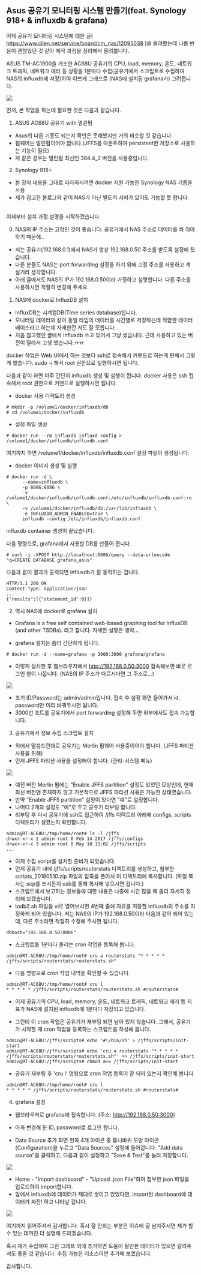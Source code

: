 ## Asus 공유기 모니터링 시스템 만들기(feat. Synology 918+ & influxdb & grafana)

어제 공유기 모니터링 시스템에 대한 글( https://www.clien.net/service/board/cm_nas/12095038 )을
올려봤는데 나름 반응이 괜찮았던 것 같아 제작 과정을 정리해서 올려봅니다.

ASUS TM-AC1900을 개조한 AC68U 공유기의 CPU, load, memory, 온도, 네트워크 트래픽, 네트워크 에러
등 상황을 1분마다 수집(공유기에서 스크립트로 수집하여 NAS의 influxdb에 저장)하여 이쁘게 그래프로
(NAS에 설치된 grafana가) 그려줍니다.

<img src="images/1.png">

먼저, 본 작업을 하는데 필요한 것은 다음과 같습니다.

1. ASUS AC68U 공유기 with 멀린펌
- Asus의 다른 기종도 되는지 확인은 못해봤지만 거의 비슷할 것 같습니다.
- 펌웨어는 멀린펌이어야 합니다.(JFFS를 마운트하여 persistent한 저장소로 사용하는 기능이 필요)
- 저 같은 경우는 멀린펌 최신인 384.4_2 버전을 사용중입니다.
    
2. Synology 918+
- 본 강좌 내용을 그대로 따라하시려면 docker 지원 가능한 Synology NAS 기종을 사용
- 제가 참고한 블로그와 같이 NAS가 아닌 별도의 서버가 있어도 가능할 듯 합니다.

<br>    
이제부터 설치 과정 설명을 시작하겠습니다.

0. NAS의 IP 주소는 고정인 것이 좋습니다. 공유기에서 NAS 주소로 데이터를 쏴 줘야 하기 때문에..
- 저는 공유기(192.168.0.1)에서 NAS가 항상 192.168.0.50 주소를 받도록 설정해 뒀습니다.
- 다른 분들도 NAS는 port forwarding 설정을 하기 위해 고정 주소를 사용하고 계실거라 생각합니다.
- 아래 글에서도 NAS의 IP가 192.168.0.50이라 가정하고 설명합니다. 다른 주소를 사용하시면 적절히 변경해 주세요.


1. NAS에 docker로 InfluxDB 설치
- InfluxDB는 시계열DB(Time series database)입니다.
- 모니터링 데이터와 같이 동일 타입의 데이터를 시간별로 저장하는데 적합한 데이터베이스라고 하는데
  자세한건 저도 잘 모릅니다.
- 처음 참고했던 글에서 influxdb 쓰고 있어서 그냥 썼습니다. 
  근데 사용하고 있는 버전이 달라서 고생 했습니다.ㅠㅠ

docker 작업은 Web UI에서 하는 것보다 ssh로 접속해서 커맨드로 하는게 편해서 그렇게 했습니다.
sudo -i 해서 root 권한으로 실행하시면 됩니다.

다음과 같이 하면 아주 간단히 influxdb 생성 및 실행이 됩니다.
docker 사용은 ssh 접속해서 root 권한으로 커맨드로 실행하시면 됩니다.

- docker 사용 디렉토리 생성
```
# mkdir -p /volume1/docker/influxdb/db
# cd /volume1/docker/influxdb
```

- 설정 파일 생성
```
# docker run --rm influxdb influxd config > /volume1/docker/influxdb/influxdb.conf
```

여기까지 하면 /volume1/docker/influxdb/influxdb.conf 설정 파일이 생성됩니다.

- docker 이미지 생성 및 실행
```
# docker run -d \
      --name=influxdb \
      -p 8086:8086 \
      -v /volume1/docker/influxdb/influxdb.conf:/etc/influxdb/influxdb.conf:ro \
      -v /volume1/docker/influxdb/db:/var/lib/influxdb \
      -e INFLUXDB_ADMIN_ENABLED=true \
      influxdb -config /etc/influxdb/influxdb.conf
```

influxdb container 생성이 끝났습니다.

다음 명령으로, grafana에서 사용할 DB를 만들어 줍니다.

```
# curl -i -XPOST http://localhost:8086/query --data-urlencode "q=CREATE DATABASE grafana_asus"
```

다음과 같이 결과가 출력되면 influxdb가 잘 동작하는 겁니다.
```
HTTP/1.1 200 OK
Content-Type: application/json
...
{"results":[{"statement_id":0}]}
```


2. 역시 NAS에 docker로 grafana 설치 
- Grafana is a free self contained web-based graphing tool for InfluxDB (and other TSDBs).
  라고 합니다. 자세한 설명은 생략...
  
- grafana 설치는 좀더 간단하게 됩니다.
```
# docker run -d --name=grafana -p 3000:3000 grafana/grafana
```

- 이렇게 설치한 후 웹브라우저에서 http://192.168.0.50:3000 접속해보면 바로 로그인 창이 나옵니다.
  (NAS의 IP 주소가 다르시다면 그 주소로...)

<img src="images/2.png">

- 초기 ID/Password는 admin/admin입니다. 접속 후 설정 화면 들어가서 id, password만 미리 바꿔두시면
  됩니다.
- 3000번 포트를 공유기에서 port forwarding 설정해 두면 외부에서도 접속 가능합니다.


3. 공유기에서 정보 수집 스크립트 설치
- 위에서 말씀드린대로 공유기는 Merlin 펌웨어 사용중이어야 합니다. (JFFS 파티션 사용을 위해)
- 먼저 JFFS 파티션 사용을 설정해야 합니다. (관리-시스템 메뉴)

<img src="images/3.png">

- 예전 버전 Merlin 펌에는 "Enable JFFS partition" 설정도 있었던 모양인데, 현재 최신 버전엔
  존재하지 않고 기본적으로 JFFS 파티션 사용은 가능한 상태였습니다.
- 만약 "Enable JFFS partition" 설정이 있다면 "예"로 설정합니다.
- 나머디 2개의 설정도 "예"로 두고 공유기 리부팅 합니다.
- 리부팅 후 다시 공유기에 ssh로 접근하여 /jffs 디렉토리 아래에 configs, scripts 디렉토리가
  생겼는지 확인합니다.
  
```
admin@RT-AC68U:/tmp/home/root# ls -l /jffs
drwxr-xr-x 2 admin root 0 Feb 14 2017 /jffs/configs
drwxr-xr-x 3 admin root 0 May 10 11:02 /jffs/scripts
...
```

- 이제 수집 script를 설치할 준비가 되었습니다.
- 먼저 공유기 내에 /jffs/scripts/routerstats 디렉토리를 생성하고, 첨부한 scripts_20180510.zip 
  파일의 압축을 풀어서 이 디렉토리에 복사합니다.
  (파일 복사는 scp를 쓰시든지 usb를 통해 복사해 넣으시면 됩니다.)
- 스크립트에서 보고하는 정보들에 대한 내용은 나중에 시간 많을 때 좀더 자세히 정리해 보겠습니다.
- todb2.sh 파일을 vi로 열어보시면 4번째 줄에 자료를 저장할 influxdb의 주소를 지정하게 되어 있습니다.
  저는 NAS의 IP가 192.168.0.50이라 다음과 같이 되어 있는데, 다른 주소라면 적절히 수정해 주시면 됩니다.
  
```
dbhost="192.168.0.50:8086"
```
  
- 스크립트를 1분마다 돌리는 cron 작업을 등록해 봅니다.
```
admin@RT-AC68U:/tmp/home/root# cru a routerstats "* * * * * /jffs/scripts/routerstats/routerstats.sh"
```

- 다음 명령으로 cron 작업 내역을 확인할 수 있습니다.
```
admin@RT-AC68U:/tmp/home/root# cru l
* * * * * /jffs/scripts/routerstats/routerstats.sh #routerstats#
```

- 이제 공유기의 CPU, load, memory, 온도, 네트워크 트래픽, 네트워크 에러 등 지표가 NAS에 설치된 
  influxdb에 1분마다 저장되고 있습니다.

- 그런데 이 cron 작업은 공유기가 재부팅 되면 남아 있지 않습니다.
  그래서, 공유기가 시작할 때 cron 작업을 등록하는 스크립트를 작성해 봅니다.
```
admin@RT-AC68U:/jffs/scripts# echo '#!/bin/sh' > /jffs/scripts/init-start
admin@RT-AC68U:/jffs/scripts# echo 'cru a routerstats "* * * * * /jffs/scripts/routerstats/routerstats.sh"' >> /jffs/scripts/init-start
admin@RT-AC68U:/jffs/scripts# chmod a+x /jffs/scripts/init-start
```

- 공유기 재부팅 후 'cru l' 명령으로 cron 작업 등록이 잘 되어 있는지 확인해 봅니다. 
```
admin@RT-AC68U:/tmp/home/root# cru l
* * * * * /jffs/scripts/routerstats/routerstats.sh #routerstats#
```


4. grafana 설정
- 웹브라우저로 grafana에 접속합니다. (주소: http://192.168.0.50:3000)
- 아까 변경해 둔 ID, password로 로그인 합니다.

- Data Source 추가
  화면 왼쪽 4개 아이콘 중 톱니바퀴 모양 아이콘(Configuration)을 누르고 "Data Sources" 설정에
  들어갑니다.
  "Add data source"를 클릭하고, 다음과 같이 설정하고 "Save & Test"를 눌러 저장합니다.

<img src="images/4.png">

- Home - "Import dashboard" - "Upload .json File"하여 첨부한 json 파일을 업로드하여 import합니다.
- 앞에서 influxdb에 데이터가 제대로 쌓이고 있었다면, import된 dashboard에 데이터가 짜잔! 하고
  나타날 겁니다.

<img src="images/5.png">


여기까지 읽어주셔서 감사합니다.
혹시 잘 안되는 부분은 이슈에 글 남겨주시면 제가 할수 있는 데까진 더 설명해 드리겠습니다.

혹시 제가 수집하여 그린 그래프 외에 추가하면 도움이 될만한 데이터가 있으면 알려주셔도 좋을 것 같습니다.
수집 가능한 리소스이면 추가해 보겠습니다.

감사합니다.

